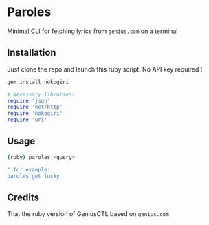 # Paroles

Minimal CLI for fetching lyrics from `genius.com` on a terminal

## Installation

Just clone the repo and launch this ruby script. No API key required !
```bash
gem install nokogiri
```

```ruby
# Necessary libraries:
require 'json'
require 'net/http'
require 'nokogiri'
require 'uri'
```

## Usage

```bash
(ruby) paroles <query>

" for example:
paroles get lucky
```

## Credits

That the ruby version of GeniusCTL based on `genius.com`
